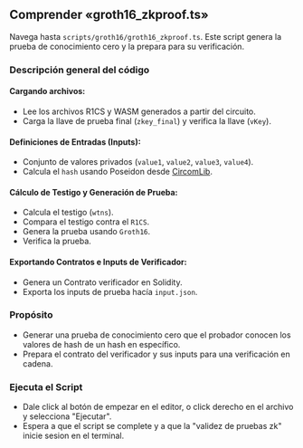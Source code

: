 ## Comprender «groth16_zkproof.ts»

Navega hasta `scripts/groth16/groth16_zkproof.ts`. Este script genera la prueba de conocimiento cero y la prepara para su verificación.

### Descripción general del código

#### Cargando archivos:

- Lee los archivos R1CS y WASM generados a partir del circuito.
- Carga la llave de prueba final (`zkey_final`) y verifica la llave (`vKey`).

#### Definiciones de Entradas (Inputs):

- Conjunto de valores privados (`value1`, `value2`, `value3`, `value4`).
- Calcula el `hash` usando Poseidon desde [CircomLib](https://github.com/iden3/circomlib).

#### Cálculo de Testigo y Generación de Prueba:

- Calcula el testigo (`wtns`).
- Compara el testigo contra el `R1CS`.
- Genera la prueba usando `Groth16`.
- Verifica la prueba.

#### Exportando Contratos e Inputs de Verificador:

- Genera un Contrato verificador en Solidity.
- Exporta los inputs de prueba hacía `input.json`.

### Propósito

- Generar una prueba de conocimiento cero que el probador conocen los valores de hash de un hash en específico.
- Prepara el contrato del verificador y sus inputs para una verificación en cadena.

### Ejecuta el Script

- Dale click al botón de empezar en el editor, o click derecho en el archivo y selecciona "Ejecutar".
- Espera a que el script se complete y a que la "validez de pruebas zk" inicie sesion en el terminal.